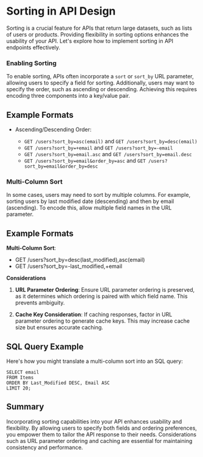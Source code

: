 # Sorting in API Design

Sorting is a crucial feature for APIs that return large datasets, such as lists of users or products. Providing flexibility in sorting options enhances the usability of your API. Let's explore how to implement sorting in API endpoints effectively.

### Enabling Sorting

To enable sorting, APIs often incorporate a `sort` or `sort_by` URL parameter, allowing users to specify a field for sorting. Additionally, users may want to specify the order, such as ascending or descending. Achieving this requires encoding three components into a key/value pair.

## Example Formats

- Ascending/Descending Order:
  
    - `GET /users?sort_by=asc(email)` and `GET /users?sort_by=desc(email)`
    - `GET /users?sort_by=+email` and `GET /users?sort_by=-email`
    - `GET /users?sort_by=email.asc` and `GET /users?sort_by=email.desc`
    - `GET /users?sort_by=email&order_by=asc` and `GET /users?sort_by=email&order_by=desc`

### Multi-Column Sort

In some cases, users may need to sort by multiple columns. For example, sorting users by last modified date (descending) and then by email (ascending). To encode this, allow multiple field names in the URL parameter.

## Example Formats

__Multi-Column Sort__:

  - GET /users?sort_by=desc(last_modified),asc(email)
  - GET /users?sort_by=-last_modified,+email

__Considerations__

1. __URL Parameter Ordering__: Ensure URL parameter ordering is preserved, as it determines which ordering is paired with which field name. This prevents ambiguity.

2. __Cache Key Consideration__: If caching responses, factor in URL parameter ordering to generate cache keys. This may increase cache size but ensures accurate caching.

## SQL Query Example

Here's how you might translate a multi-column sort into an SQL query:

    SELECT email
    FROM Items
    ORDER BY Last_Modified DESC, Email ASC
    LIMIT 20;

## Summary

Incorporating sorting capabilities into your API enhances usability and flexibility. By allowing users to specify both fields and ordering preferences, you empower them to tailor the API response to their needs. Considerations such as URL parameter ordering and caching are essential for maintaining consistency and performance.


 
